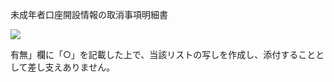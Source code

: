 未成年者口座開設情報の取消事項明細書

![](https://www.nta.go.jp/tmp/c21cc84c-81be-4804-be0c-68be9f55ea55/images/e31c0580fce5344accdfe8aea599ceba1a21b88a5fa1f77a1e6d799debfb4ebd.jpg)

有無」欄に「○」を記載した上で、当該リストの写しを作成し、添付することとして差し支えありません。